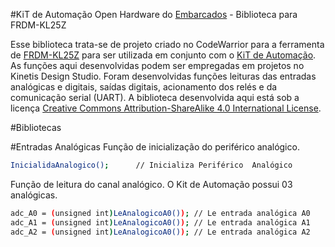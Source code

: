 #KiT de Automação Open Hardware do [Embarcados](http://www.embarcados.com.br) - Biblioteca para FRDM-KL25Z

Esse biblioteca trata-se de projeto criado no CodeWarrior para a ferramenta de [FRDM-KL25Z](http://www.nxp.com/products/software-and-tools/hardware-development-tools/freedom-development-boards/freedom-development-platform-for-kinetis-kl14-kl15-kl24-kl25-mcus:FRDM-KL25Z) para ser utilizada em conjunto com o [KiT de Automação](http://www.embarcados.com.br/kit-de-automacao/).
As funções aqui desenvolvidas podem ser empregadas em projetos no Kinetis Design Studio.
Foram desenvolvidas funções leituras das entradas analógicas e digitais, saídas digitais, acionamento dos relés e da comunicação serial (UART). 
A biblioteca desenvolvida aqui está sob a licença [Creative Commons Attribution-ShareAlike 4.0 International License](https://creativecommons.org/licenses/by-sa/4.0/).

#Bibliotecas 

#Entradas Analógicas 
Função de inicialização do periférico analógico. 
```sh
InicialidaAnalogico();		// Inicializa Periférico  Analógico 
```
Função de leitura do canal analógico. 
O Kit de Automação possui 03 analógicas. 
```sh
adc_A0 = (unsigned int)LeAnalogicoA0()); // Le entrada analógica A0
adc_A1 = (unsigned int)LeAnalogicoA0()); // Le entrada analógica A1
adc_A2 = (unsigned int)LeAnalogicoA0()); // Le entrada analógica A2
```
